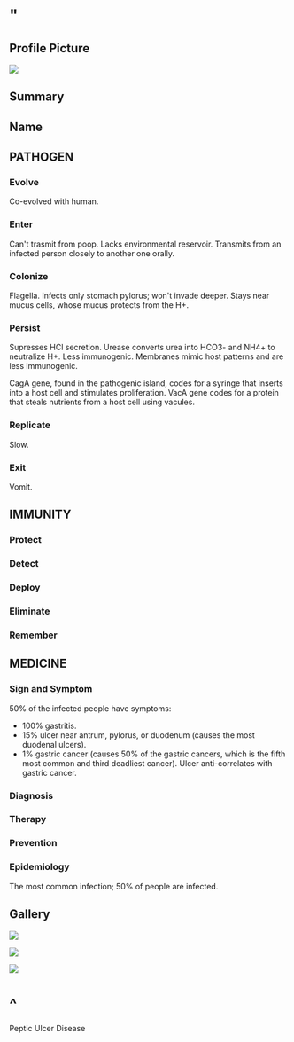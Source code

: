 # "

## Profile Picture

![](1.jpeg)

## Summary

## Name

## PATHOGEN

### Evolve

Co-evolved with human.

### Enter

Can't trasmit from poop.
Lacks environmental reservoir.
Transmits from an infected person closely to another one orally.

### Colonize

Flagella.
Infects only stomach pylorus; won't invade deeper.
Stays near mucus cells, whose mucus protects from the H+.

### Persist

Supresses HCl secretion.
Urease converts urea into HCO3- and NH4+ to neutralize H+.
Less immunogenic.
Membranes mimic host patterns and are less immunogenic.

CagA gene, found in the pathogenic island, codes for a syringe that inserts into a host cell and stimulates proliferation.
VacA gene codes for a protein that steals nutrients from a host cell using vacules.

### Replicate

Slow.

### Exit

Vomit.

## IMMUNITY

### Protect

### Detect

### Deploy

### Eliminate

### Remember

## MEDICINE

### Sign and Symptom

50% of the infected people have symptoms:
- 100% gastritis.
- 15% ulcer near antrum, pylorus, or duodenum (causes the most duodenal ulcers).
- 1% gastric cancer (causes 50% of the gastric cancers, which is the fifth most common and third deadliest cancer).
Ulcer anti-correlates with gastric cancer.

### Diagnosis

### Therapy

### Prevention

### Epidemiology

The most common infection; 50% of people are infected.

## Gallery

![](2.jpeg)

![](3.jpeg)

![](4.jpeg)

# ^

Peptic Ulcer Disease
